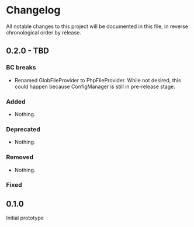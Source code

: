 # Changelog

All notable changes to this project will be documented in this file, in reverse chronological order by release.

## 0.2.0 - TBD

### BC breaks

- Renamed GlobFileProvider to PhpFileProvider. While not desired, this could happen because
  ConfigManager is still in pre-release stage.
  
### Added
  
- Nothing.
  
### Deprecated
  
- Nothing.
  
### Removed
  
- Nothing.
  
### Fixed

## 0.1.0

Initial prototype
